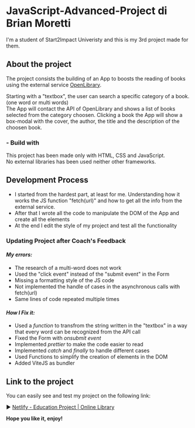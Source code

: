 # JavaScript-Advanced-Project di Brian Moretti

I'm a student of Start2Impact Univeristy and this is my 3rd project made for them.

## About the project

The project consists the building of an App to boosts the reading of books using the external service [OpenLibrary](https://openlibrary.org/developers/api).

Starting with a "textbox", the user can search a specific category of a book. (one word or multi words)  
The App will contact the API of OpenLibrary and shows a list of books selected from the category choosen.
Clicking a book the App will show a box-modal with the cover, the author, the title and the description of the choosen book.

### - Build with

This project has been made only with HTML, CSS and JavaScript.  
No external libraries has been used neither other frameworks.

## Development Process

- I started from the hardest part, at least for me. Understanding how it works the JS function "fetch(url)" and how to get all the info from the external service.  
- After that I wrote all the code to manipulate the DOM of the App and create all the elements  
- At the end I edit the style of my project and test all the functionality

### Updating Project after Coach's Feedback

#### *My errors:*
 - The research of a multi-word does not work
 - Used the "click event" instead of the "submit event" in the Form
 - Missing a formatting style of the JS code
 - Not implemented the handle of cases in the asynchronous calls with fetch(url)
 - Same lines of code repeated multiple times

#### *How I Fix it:*
 - Used a *function* to transfrom the string written in the "textbox" in a way that every word can be recognized from the API call
 - Fixed the Form with *onsubmit event*
 - Implemented *prettier* to make the code easier to read
 - Implemented *catch* and *finally* to handle different cases
 - Used Functions to simplify the creation of elements in the DOM
 - Added ViteJS as bundler

## Link to the project

You can easily see and test my project on the following link:

:arrow_forward: [Netlify - Education Project | Online Library](https://the-book-camp.netlify.app/)

**Hope you like it, enjoy!**
